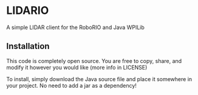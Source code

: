 # LIDARIO
A simple LIDAR client for the RoboRIO and Java WPILib

## Installation
This code is completely open source.  You are free to copy, share, and modify it however you would like (more info in LICENSE)

To install, simply download the Java source file and place it somewhere in your project.  No need to add a jar as a dependency!
